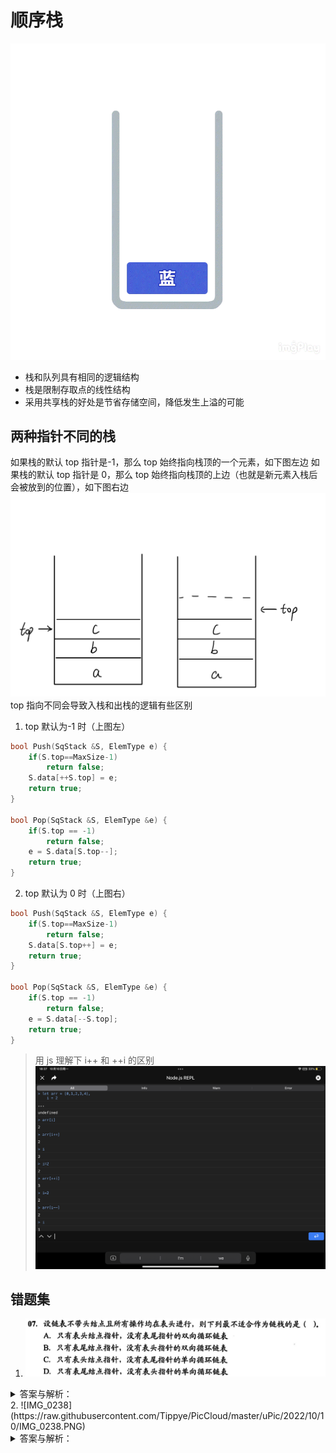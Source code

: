 # 顺序栈
![IMG_0234](https://raw.githubusercontent.com/Tippye/PicCloud/master/uPic/2022/10/10/IMG_0234.GIF)

- 栈和队列具有相同的逻辑结构
- 栈是限制存取点的线性结构
- 采用共享栈的好处是节省存储空间，降低发生上溢的可能
## 两种指针不同的栈
如果栈的默认 top 指针是-1，那么 top 始终指向栈顶的一个元素，如下图左边
如果栈的默认 top 指针是 0，那么 top 始终指向栈顶的上边（也就是新元素入栈后会被放到的位置），如下图右边
![IMG_0235](https://raw.githubusercontent.com/Tippye/PicCloud/master/uPic/2022/10/10/IMG_0235.PNG)
top 指向不同会导致入栈和出栈的逻辑有些区别
1. top 默认为-1 时（上图左）
```c++
bool Push(SqStack &S, ElemType e) {
    if(S.top==MaxSize-1)
        return false;
    S.data[++S.top] = e;
    return true;
}

bool Pop(SqStack &S, ElemType &e) {
    if(S.top == -1)
        return false;
    e = S.data[S.top--];
    return true;
}
```
2. top 默认为 0 时（上图右）
```c++
bool Push(SqStack &S, ElemType e) {
    if(S.top==MaxSize-1)
        return false;
    S.data[S.top++] = e;
    return true;
}

bool Pop(SqStack &S, ElemType &e) {
    if(S.top == -1)
        return false;
    e = S.data[--S.top];
    return true;
}
```
> 用 js 理解下 i++ 和 ++i 的区别
> ![IMG_0236](https://raw.githubusercontent.com/Tippye/PicCloud/master/uPic/2022/10/10/IMG_0236.PNG)
## 错题集
1. ![IMG_0237](https://raw.githubusercontent.com/Tippye/PicCloud/master/uPic/2022/10/10/IMG_0237.PNG)
<details>
  <summary>答案与解析：</summary>
  <br />
  答案： C
  <br />
  解析：<br />
双向循环链表方便找到头结点<br />
有尾指针的单项循环链表也方便找到头结点<br />
只有表头结点没有表尾结点的单项循环链表只方便找第二个结点，要改头结点得先循环一圈
</details>
2. ![IMG_0238](https://raw.githubusercontent.com/Tippye/PicCloud/master/uPic/2022/10/10/IMG_0238.PNG)
<details>
  <summary>答案与解析：</summary>
  <br />
  答案： B
  <br />
  解析：<br />
（1/(n+1))C<sup>n</sup><sub>2n</sub> = (1/(3+1))*((6*5*4)/(1*2*3)) = 5<br />
这一行换成分数写到纸上就看明白了
</details>
